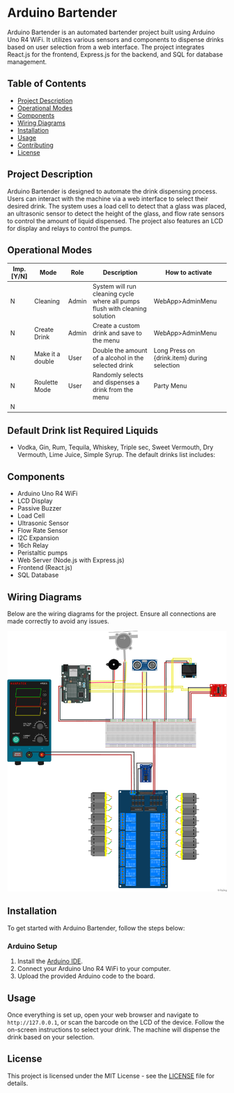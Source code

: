 # Arduino Bartender

Arduino Bartender is an automated bartender project built using Arduino Uno R4 WiFi. It utilizes various sensors and components to dispense drinks based on user selection from a web interface. The project integrates React.js for the frontend, Express.js for the backend, and SQL for database management.

## Table of Contents

- [Project Description](#project-description)
- [Operational Modes](#operational-modes)
- [Components](#components)
- [Wiring Diagrams](#wiring-diagrams)
- [Installation](#installation)
- [Usage](#usage)
- [Contributing](#contributing)
- [License](#license)

## Project Description

Arduino Bartender is designed to automate the drink dispensing process. Users can interact with the machine via a web interface to select their desired drink. The system uses a load cell to detect that a glass was placed, an ultrasonic sensor to detect the height of the glass, and flow rate sensors to control the amount of liquid dispensed. The project also features an LCD for display and relays to control the pumps.

## Operational Modes
| Imp. [Y/N] | Mode | Role | Description | How to activate |
|-|-|-|-|-|
| N | Cleaning | Admin | System will run cleaning cycle where all pumps flush with cleaning solution | WebApp>AdminMenu |
| N | Create Drink | Admin | Create a custom drink and save to the menu | WebApp>AdminMenu |
| N | Make it a double | User | Double the amount of a alcohol in the selected drink | Long Press on {drink.item} during selection |
| N | Roulette Mode | User | Randomly selects and dispenses a drink from the menu | Party Menu |
| N ||||

## Default Drink list Required Liquids

- Vodka, Gin, Rum, Tequila, Whiskey, Triple sec, Sweet Vermouth, Dry Vermouth, Lime Juice, Simple Syrup.
The default drinks list includes:




## Components

- Arduino Uno R4 WiFi
- LCD Display
- Passive Buzzer
- Load Cell
- Ultrasonic Sensor
- Flow Rate Sensor
- I2C Expansion
- 16ch Relay
- Peristaltic pumps
- Web Server (Node.js with Express.js)
- Frontend (React.js)
- SQL Database

## Wiring Diagrams

Below are the wiring diagrams for the project. Ensure all connections are made correctly to avoid any issues.

![Fritzing Diagram 1](diagrams/diagram1.png)

## Installation

To get started with Arduino Bartender, follow the steps below:

### Arduino Setup

1. Install the [Arduino IDE](https://www.arduino.cc/en/Main/Software).
2. Connect your Arduino Uno R4 WiFi to your computer.
3. Upload the provided Arduino code to the board.

## Usage

Once everything is set up, open your web browser and navigate to `http://127.0.0.1`, or scan the barcode on the LCD of the device. Follow the on-screen instructions to select your drink. The machine will dispense the drink based on your selection.

## License

This project is licensed under the MIT License - see the [LICENSE](LICENSE) file for details.